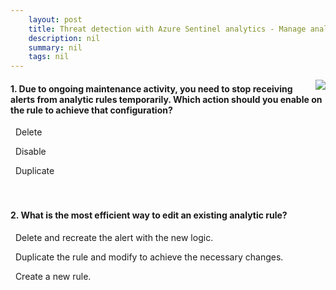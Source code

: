 ```yaml
---
    layout: post
    title: Threat detection with Azure Sentinel analytics - Manage analytics rules
    description: nil
    summary: nil
    tags: nil
---
```



 <a target="_blank" href="https://docs.microsoft.com/en-us/learn/modules/analyze-data-in-sentinel/7-manage-analytics-rules/"><i class="fas fa-external-link-alt"></i> </a>
 <img align="right" src="https://docs.microsoft.com/en-us/learn/achievements/analyze-data-in-sentinel.svg">
####  1. Due to ongoing maintenance activity, you need to stop receiving alerts from analytic rules temporarily. Which action should you enable on the rule to achieve that configuration?


<i class='far fa-square'></i> &nbsp;&nbsp;Delete

<i class='fas fa-check-square' style='color: Dodgerblue;'></i> &nbsp;&nbsp;Disable

<i class='far fa-square'></i> &nbsp;&nbsp;Duplicate
<br />
<br />
<br />

####  2. What is the most efficient way to edit an existing analytic rule?


<i class='far fa-square'></i> &nbsp;&nbsp;Delete and recreate the alert with the new logic.

<i class='fas fa-check-square' style='color: Dodgerblue;'></i> &nbsp;&nbsp;Duplicate the rule and modify to achieve the necessary changes.

<i class='far fa-square'></i> &nbsp;&nbsp;Create a new rule.
<br />
<br />
<br />
